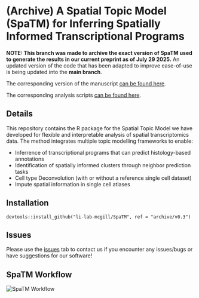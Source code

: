 # (Archive) A Spatial Topic Model (SpaTM) for Inferring Spatially Informed Transcriptional Programs

**NOTE: This branch was made to archive the exact version of SpaTM used to generate the results in our current preprint as of July 29 2025.** An updated version of the code that has been adapted to improve ease-of-use is being updated into the **main branch**.

The corresponding version of the manuscript [can be found here](https://www.biorxiv.org/content/10.1101/2025.01.24.634726v2).

The corresponding analysis scripts [can be found here](https://github.com/aosakwe/SpaTM_Analysis).


## Details
This repository contains the R package for the Spatial Topic Model we have developed for flexible and interpretable analysis of spatial transcriptomics data. The method integrates multiple topic modelling frameworks to enable:
- Inferrence of transcriptional programs that can predict histology-based annotations
- Identification of spatially informed clusters through neighbor prediction tasks
- Cell type Deconvolution (with or without a reference single cell dataset)
- Impute spatial information in single cell atlases

## Installation
```
devtools::install_github("li-lab-mcgill/SpaTM", ref = "archive/v0.3")
```

## Issues
Please use the [issues](https://github.com/li-lab-mcgill/SpaTM/issues) tab to contact us if you encounter any issues/bugs or have suggestions for our software!


## SpaTM Workflow
![SpaTM Workflow](https://github.com/aosakwe/SpaTM_Analysis/blob/main/SpaTM.png)
